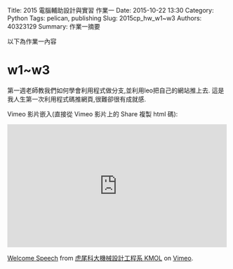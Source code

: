 Title: 2015 電腦輔助設計與實習 作業一
Date: 2015-10-22 13:30
Category: Python
Tags: pelican, publishing
Slug: 2015cp_hw_w1~w3
Authors: 40323129
Summary: 作業一摘要

以下為作業一內容



w1~w3
============

第一週老師教我們如何學會利用程式做分支,並利用leo把自己的網站推上去.
這是我人生第一次利用程式碼推網頁,很難卻很有成就感.






Vimeo 影片嵌入(直接從 Vimeo 影片上的 Share 複製 html 碼):

<iframe src="https://player.vimeo.com/video/137724068" width="500" height="281" frameborder="0" webkitallowfullscreen mozallowfullscreen allowfullscreen></iframe> <p><a href="https://vimeo.com/137724068">Welcome Speech</a> from <a href="https://vimeo.com/user24079973">虎尾科大機械設計工程系 KMOL</a> on <a href="https://vimeo.com">Vimeo</a>.</p>
